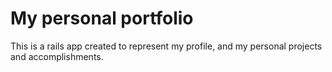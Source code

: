 # My personal portfolio

This is a rails app created to represent my profile, and my personal projects and accomplishments.
